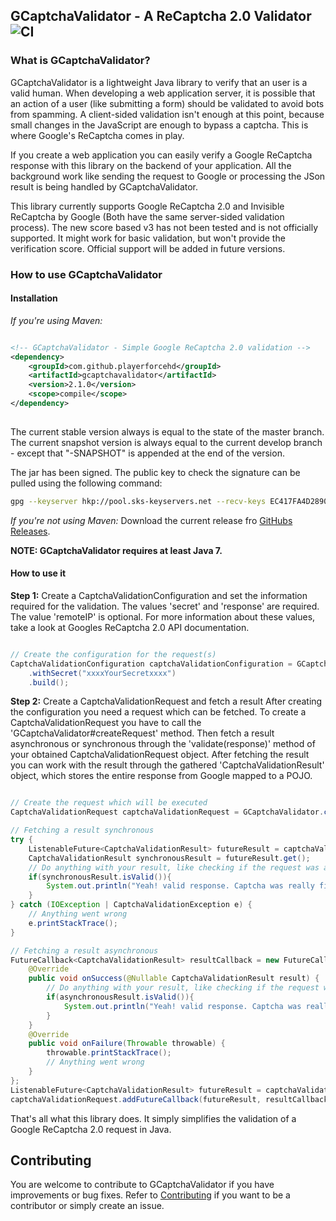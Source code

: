 ## GCaptchaValidator - A ReCaptcha 2.0 Validator ![CI](https://github.com/pascal-zarrad/gcaptchavalidator/workflows/CI/badge.svg?branch=develop)

### What is GCaptchaValidator?

GCaptchaValidator is a lightweight Java library to verify that an user is a valid human.
When developing a web application server, it is possible that an action of a user (like submitting
a form) should be validated to avoid bots from spamming. A client-sided validation isn't enough at this point,
because small changes in the JavaScript are enough to bypass a captcha. This is where Google's ReCaptcha comes in play.

If you create a web application you can easily verify a Google ReCaptcha response with this library on the backend
of your application.
All the background work like sending the request to Google or processing the JSon result
is being handled by GCaptchaValidator.

This library currently supports Google ReCaptcha 2.0 and Invisible ReCaptcha by Google (Both have the same server-sided validation process).
The new score based v3 has not been tested and is not officially supported. It might work for basic validation, 
but won't provide the verification score.
Official support will be added in future versions.

### How to use GCaptchaValidator

#### Installation

_If you're using Maven:_
```xml

<!-- GCaptchaValidator - Simple Google ReCaptcha 2.0 validation -->
<dependency>
    <groupId>com.github.playerforcehd</groupId>
    <artifactId>gcaptchavalidator</artifactId>
    <version>2.1.0</version>
    <scope>compile</scope>
</dependency>
    
```

The current stable version always is equal to the state of the master branch.
The current snapshot version is always equal to the current develop branch - except that "-SNAPSHOT" is appended at the end of the version.

The jar has been signed. The public key to check the signature can be pulled using the following command:
```bash
gpg --keyserver hkp://pool.sks-keyservers.net --recv-keys EC417FA4D2890521
```

_If you're not using Maven:_
Download the current release fro [GitHubs Releases](https://github.com/pascal-zarrad/GCaptchaValidator/releases).

**NOTE: GCaptchaValidator requires at least Java 7.**

#### How to use it

**Step 1:** Create a CaptchaValidationConfiguration and set the information required for the validation.
The values 'secret' and 'response' are required.
The value 'remoteIP' is optional.
For more information about these values, take a look at Googles
ReCaptcha 2.0 API documentation.

```java

// Create the configuration for the request(s)
CaptchaValidationConfiguration captchaValidationConfiguration = GCaptchaValidator.createConfigurationBuilder()
    .withSecret("xxxxYourSecretxxxx")
    .build();

```

**Step 2:** Create a CaptchaValidationRequest and fetch a result
After creating the configuration you need a request which can be fetched.
To create a CaptchaValidationRequest you have to call the 'GCaptchaValidator#createRequest' method.
Then fetch a result asynchronous or synchronous through the 'validate(response)' method of your obtained CaptchaValidationRequest object.
After fetching the result you can work with the result through the gathered 'CaptchaValidationResult' object, which stores the entire response from Google mapped to a POJO.

```java

// Create the request which will be executed
CaptchaValidationRequest captchaValidationRequest = GCaptchaValidator.createRequest(captchaValidationConfiguration);

// Fetching a result synchronous
try {
    ListenableFuture<CaptchaValidationResult> futureResult = captchaValidationRequest.validate("xxxxYourResponsexxxx");
    CaptchaValidationResult synchronousResult = futureResult.get();
    // Do anything with your result, like checking if the request was a success
    if(synchronousResult.isValid()){
        System.out.println("Yeah! valid response. Captcha was really filled out by the user!");
    }
} catch (IOException | CaptchaValidationException e) {
    // Anything went wrong
    e.printStackTrace();
}

// Fetching a result asynchronous
FutureCallback<CaptchaValidationResult> resultCallback = new FutureCallback<CaptchaValidationResult>() {
    @Override
    public void onSuccess(@Nullable CaptchaValidationResult result) {
        // Do anything with your result, like checking if the request was a success
        if(asynchronousResult.isValid()){
            System.out.println("Yeah! valid response. Captcha was really filled out by the user!");
        }
    }
    @Override
    public void onFailure(Throwable throwable) {
        throwable.printStackTrace();
        // Anything went wrong
    }
};
ListenableFuture<CaptchaValidationResult> futureResult = captchaValidationRequest.validate("xxxxYourResponsexxxx");
captchaValidationRequest.addFutureCallback(futureResult, resultCallback);

```

That's all what this library does.
It simply simplifies the validation of a Google ReCaptcha 2.0 request
in Java.

## Contributing

You are welcome to contribute to GCaptchaValidator if you have improvements or bug fixes.
Refer to [Contributing](/CONTRIBUTING.md) if you want to be a contributor or simply create an issue.


